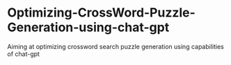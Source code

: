 # Optimizing-CrossWord-Puzzle-Generation-using-chat-gpt
Aiming at optimizing crossword search puzzle generation using capabilities of chat-gpt
